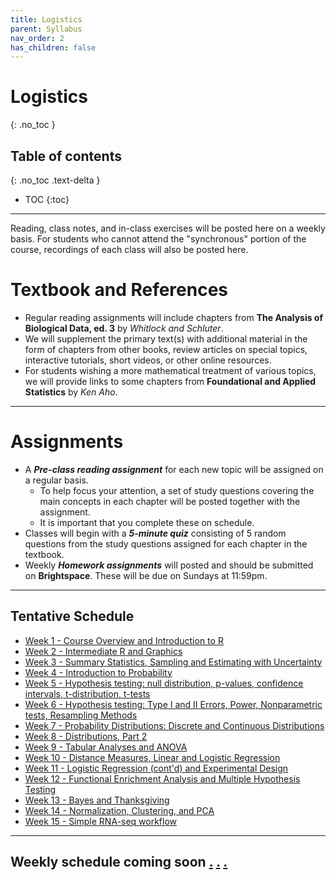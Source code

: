 ```yaml
---
title: Logistics
parent: Syllabus
nav_order: 2
has_children: false
---
```


# Logistics
{: .no_toc }


## Table of contents
{: .no_toc .text-delta }

- TOC
{:toc}

---

Reading, class notes, and in-class exercises will be posted here on a weekly basis. For students who cannot attend the "synchronous" portion of the course, recordings of each class will also be posted here.

# Textbook and References

+ Regular reading assignments will include chapters from **The Analysis of Biological Data, ed. 3** by _Whitlock and Schluter_.
+ We will supplement the primary text(s) with additional material in the form of chapters from other books, review articles on special topics, interactive tutorials, short videos, or other online resources.
+ For students wishing a more mathematical treatment of various topics, we will provide links to some chapters from **Foundational and Applied Statistics** by _Ken Aho_.

---

# Assignments

+ A ***Pre-class reading assignment*** for each new topic will be assigned on a regular basis.
  + To help focus your attention, a set of study questions covering the main concepts in each chapter will be posted together with the assignment.
  + It is important that you complete these on schedule.
+ Classes will begin with a ***5-minute quiz*** consisting of 5 random questions from the study questions assigned for each chapter in the textbook.
+ Weekly ***Homework assignments*** will posted and should be submitted on **Brightspace**. These will be due on Sundays at 11:59pm.

---

[comment]: # (Uncomment hidden headers below as the semester progresses and add links to content)

## Tentative Schedule

  - [Week 1 - Course Overview and Introduction to R](#week-1)
  - [Week 2 - Intermediate R and Graphics](#week-2)
  - [Week 3 - Summary Statistics, Sampling and Estimating with Uncertainty](#week-3)
  - [Week 4 - Introduction to Probability](#week-4)
  - [Week 5 - Hypothesis testing: null distribution, p-values, confidence intervals, t-distribution, t-tests](#week-5)
  - [Week 6 - Hypothesis testing: Type I and II Errors, Power, Nonparametric tests, Resampling Methods](#week-6)
  - [Week 7 - Probability Distributions: Discrete and Continuous Distributions](#week-7)
  - [Week 8 - Distributions, Part 2](#week-8)
  - [Week 9 - Tabular Analyses and ANOVA](#week-9)
  - [Week 10 - Distance Measures, Linear and Logistic Regression](#week-10)
  - [Week 11 - Logistic Regression (cont'd) and Experimental Design](#week-11)
  - [Week 12 - Functional Enrichment Analysis and Multiple Hypothesis Testing](#week-12)
  - [Week 13 - Bayes and Thanksgiving](#week-13)
  - [Week 14 - Normalization, Clustering, and PCA](#week-14)
  - [Week 15 - Simple RNA-seq workflow](#week-15)

---

## Weekly schedule coming soon [.](index_staging_area.md) [.](index_staging_area_TEST.html) [.](index.md)

